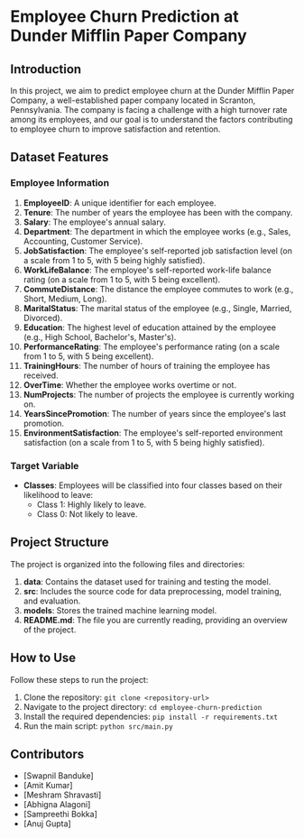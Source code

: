# Employee Churn Prediction at Dunder Mifflin Paper Company

## Introduction

In this project, we aim to predict employee churn at the Dunder Mifflin Paper Company, a well-established paper company located in Scranton, Pennsylvania. The company is facing a challenge with a high turnover rate among its employees, and our goal is to understand the factors contributing to employee churn to improve satisfaction and retention.

## Dataset Features

### Employee Information

1. **EmployeeID**: A unique identifier for each employee.
2. **Tenure**: The number of years the employee has been with the company.
3. **Salary**: The employee's annual salary.
4. **Department**: The department in which the employee works (e.g., Sales, Accounting, Customer Service).
5. **JobSatisfaction**: The employee's self-reported job satisfaction level (on a scale from 1 to 5, with 5 being highly satisfied).
6. **WorkLifeBalance**: The employee's self-reported work-life balance rating (on a scale from 1 to 5, with 5 being excellent).
7. **CommuteDistance**: The distance the employee commutes to work (e.g., Short, Medium, Long).
8. **MaritalStatus**: The marital status of the employee (e.g., Single, Married, Divorced).
9. **Education**: The highest level of education attained by the employee (e.g., High School, Bachelor's, Master's).
10. **PerformanceRating**: The employee's performance rating (on a scale from 1 to 5, with 5 being excellent).
11. **TrainingHours**: The number of hours of training the employee has received.
12. **OverTime**: Whether the employee works overtime or not.
13. **NumProjects**: The number of projects the employee is currently working on.
14. **YearsSincePromotion**: The number of years since the employee's last promotion.
15. **EnvironmentSatisfaction**: The employee's self-reported environment satisfaction (on a scale from 1 to 5, with 5 being highly satisfied).

### Target Variable

- **Classes**: Employees will be classified into four classes based on their likelihood to leave:
  - Class 1: Highly likely to leave.
  - Class 0: Not likely to leave.

## Project Structure

The project is organized into the following files and directories:

1. **data**: Contains the dataset used for training and testing the model.
2. **src**: Includes the source code for data preprocessing, model training, and evaluation.
3. **models**: Stores the trained machine learning model.
4. **README.md**: The file you are currently reading, providing an overview of the project.

## How to Use

Follow these steps to run the project:

1. Clone the repository: `git clone <repository-url>`
2. Navigate to the project directory: `cd employee-churn-prediction`
3. Install the required dependencies: `pip install -r requirements.txt`
4. Run the main script: `python src/main.py`

## Contributors

- [Swapnil Banduke]
- [Amit Kumar]
- [Meshram Shravasti]
- [Abhigna Alagoni]
- [Sampreethi Bokka]
- [Anuj Gupta]


